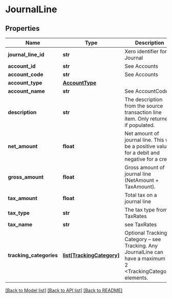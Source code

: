 # JournalLine

## Properties
Name | Type | Description | Notes
------------ | ------------- | ------------- | -------------
**journal_line_id** | **str** | Xero identifier for Journal | [optional] 
**account_id** | **str** | See Accounts | [optional] 
**account_code** | **str** | See Accounts | [optional] 
**account_type** | [**AccountType**](AccountType.md) |  | [optional] 
**account_name** | **str** | See AccountCodes | [optional] 
**description** | **str** | The description from the source transaction line item. Only returned if populated. | [optional] 
**net_amount** | **float** | Net amount of journal line. This will be a positive value for a debit and negative for a credit | [optional] 
**gross_amount** | **float** | Gross amount of journal line (NetAmount + TaxAmount). | [optional] 
**tax_amount** | **float** | Total tax on a journal line | [optional] 
**tax_type** | **str** | The tax type from TaxRates | [optional] 
**tax_name** | **str** | see TaxRates | [optional] 
**tracking_categories** | [**list[TrackingCategory]**](TrackingCategory.md) | Optional Tracking Category – see Tracking. Any JournalLine can have a maximum of 2 &lt;TrackingCategory&gt; elements. | [optional] 

[[Back to Model list]](../README.md#documentation-for-models) [[Back to API list]](../README.md#documentation-for-api-endpoints) [[Back to README]](../README.md)


